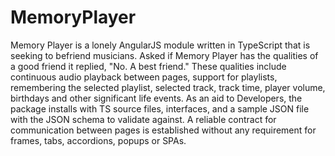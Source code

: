 # MemoryPlayer
Memory Player is a lonely AngularJS module written in TypeScript that is seeking to befriend musicians. Asked if Memory Player has the qualities of a good friend it replied, "No. A best friend." These qualities include continuous audio playback between pages, support for playlists, remembering the selected playlist, selected track, track time, player volume, birthdays and other significant life events. As an aid to Developers, the package installs with TS source files, interfaces, and a sample JSON file with the JSON schema to validate against. A reliable contract for communication between pages is established without any requirement for frames, tabs, accordions, popups or SPAs.
